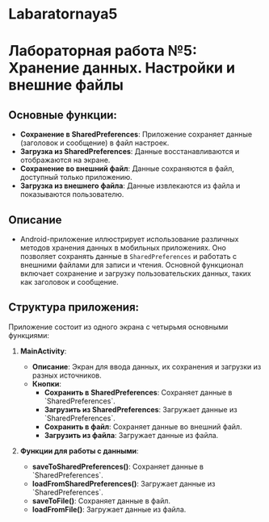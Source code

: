 # Labaratornaya5

# Лабораторная работа №5: Хранение данных. Настройки и внешние файлы

## Основные функции:
- **Сохранение в SharedPreferences**: Приложение сохраняет данные (заголовок и сообщение) в файл настроек.
- **Загрузка из SharedPreferences**: Данные восстанавливаются и отображаются на экране.
- **Сохранение во внешний файл**: Данные сохраняются в файл, доступный только приложению.
- **Загрузка из внешнего файла**: Данные извлекаются из файла и показываются пользователю.

## Описание
- Android-приложение иллюстрирует использование различных методов хранения данных в мобильных приложениях. Оно позволяет сохранять данные в `SharedPreferences` и работать с внешними файлами для записи и чтения. Основной функционал включает сохранение и загрузку пользовательских данных, таких как заголовок и сообщение.


## Структура приложения:
Приложение состоит из одного экрана с четырьмя основными функциями:

1. **MainActivity**:
   - **Описание**: Экран для ввода данных, их сохранения и загрузки из разных источников.
   - **Кнопки**:
     - **Сохранить в SharedPreferences**: Сохраняет данные в \`SharedPreferences\`.
     - **Загрузить из SharedPreferences**: Загружает данные из \`SharedPreferences\`.
     - **Сохранить в файл**: Сохраняет данные во внешний файл.
     - **Загрузить из файла**: Загружает данные из файла.

2. **Функции для работы с данными**:
   - **saveToSharedPreferences()**: Сохраняет данные в \`SharedPreferences\`.
   - **loadFromSharedPreferences()**: Загружает данные из \`SharedPreferences\`.
   - **saveToFile()**: Сохраняет данные в файл.
   - **loadFromFile()**: Загружает данные из файла.
